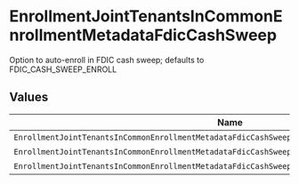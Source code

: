 # EnrollmentJointTenantsInCommonEnrollmentMetadataFdicCashSweep

Option to auto-enroll in FDIC cash sweep; defaults to FDIC_CASH_SWEEP_ENROLL


## Values

| Name                                                                                              | Value                                                                                             |
| ------------------------------------------------------------------------------------------------- | ------------------------------------------------------------------------------------------------- |
| `EnrollmentJointTenantsInCommonEnrollmentMetadataFdicCashSweepAutoEnrollFdicCashSweepUnspecified` | AUTO_ENROLL_FDIC_CASH_SWEEP_UNSPECIFIED                                                           |
| `EnrollmentJointTenantsInCommonEnrollmentMetadataFdicCashSweepFdicCashSweepEnroll`                | FDIC_CASH_SWEEP_ENROLL                                                                            |
| `EnrollmentJointTenantsInCommonEnrollmentMetadataFdicCashSweepFdicCashSweepDecline`               | FDIC_CASH_SWEEP_DECLINE                                                                           |